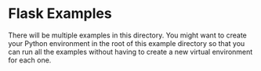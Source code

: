 # Flask Examples

There will be multiple examples in this directory. You might want to create your Python environment in the root of this example directory so that you can run all the examples without having to create a new virtual environment for each one.